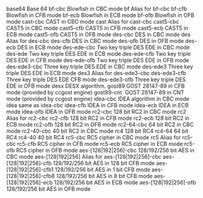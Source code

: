  base64             Base 64
 bf-cbc             Blowfish in CBC mode
 bf                 Alias for bf-cbc
 bf-cfb             Blowfish in CFB mode
 bf-ecb             Blowfish in ECB mode
 bf-ofb             Blowfish in OFB mode
 cast-cbc           CAST in CBC mode
 cast               Alias for cast-cbc
 cast5-cbc          CAST5 in CBC mode
 cast5-cfb          CAST5 in CFB mode
 cast5-ecb          CAST5 in ECB mode
 cast5-ofb          CAST5 in OFB mode
 des-cbc            DES in CBC mode
 des                Alias for des-cbc
 des-cfb            DES in CBC mode
 des-ofb            DES in OFB mode
 des-ecb            DES in ECB mode
 des-ede-cbc        Two key triple DES EDE in CBC mode
 des-ede            Two key triple DES EDE in ECB mode
 des-ede-cfb        Two key triple DES EDE in CFB mode
 des-ede-ofb        Two key triple DES EDE in OFB mode
 des-ede3-cbc       Three key triple DES EDE in CBC mode
 des-ede3           Three key triple DES EDE in ECB mode
 des3               Alias for des-ede3-cbc
 des-ede3-cfb       Three key triple DES EDE CFB mode
 des-ede3-ofb       Three key triple DES EDE in OFB mode
 desx               DESX algorithm.
 gost89             GOST 28147-89 in CFB mode (provided by ccgost engine)
 gost89-cnt        `GOST 28147-89 in CNT mode (provided by ccgost engine)
 idea-cbc           IDEA algorithm in CBC mode
 idea               same as idea-cbc
 idea-cfb           IDEA in CFB mode
 idea-ecb           IDEA in ECB mode
 idea-ofb           IDEA in OFB mode
 rc2-cbc            128 bit RC2 in CBC mode
 rc2                Alias for rc2-cbc
 rc2-cfb            128 bit RC2 in CFB mode
 rc2-ecb            128 bit RC2 in ECB mode
 rc2-ofb            128 bit RC2 in OFB mode
 rc2-64-cbc         64 bit RC2 in CBC mode
 rc2-40-cbc         40 bit RC2 in CBC mode
 rc4                128 bit RC4
 rc4-64             64 bit RC4
 rc4-40             40 bit RC4
 rc5-cbc            RC5 cipher in CBC mode
 rc5                Alias for rc5-cbc
 rc5-cfb            RC5 cipher in CFB mode
 rc5-ecb            RC5 cipher in ECB mode
 rc5-ofb            RC5 cipher in OFB mode
 aes-[128|192|256]-cbc  128/192/256 bit AES in CBC mode
 aes-[128|192|256]      Alias for aes-[128|192|256]-cbc
 aes-[128|192|256]-cfb  128/192/256 bit AES in 128 bit CFB mode
 aes-[128|192|256]-cfb1 128/192/256 bit AES in 1 bit CFB mode
 aes-[128|192|256]-cfb8 128/192/256 bit AES in 8 bit CFB mode
 aes-[128|192|256]-ecb  128/192/256 bit AES in ECB mode
 aes-[128|192|256]-ofb  128/192/256 bit AES in OFB mode
